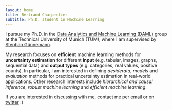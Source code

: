```yaml
---
layout: home
title: Bertrand Charpentier
subtitle: Ph.D. student in Machine Learning
---
```


I pursue my Ph.D. in the [Data Analytics and Machine Learning (DAML)](https://www.in.tum.de/daml/startseite/) group at the Technical University of Munich (TUM), where I am supervised by [Stephan Günnemann](https://www.in.tum.de/daml/team/guennemann/).

My research focuses on **efficient** machine learning methods for **uncertainty estimation** for different **input** (e.g. tabular, images, graphs, sequential data) and **output types** (e.g. categories, real values, positive counts). In particular, I am interested in defining *desiderata*, *models* and *evaluation* methods for practical uncertainty estimation in real-world applications. Other research interests include *hierarchical and causal inference*, *robust machine learning* and *efficient machine learning*.

If you are interested in discussing with me, contact me per [email](bertrand.henri.charpentier@gmail.com) or on [twitter](https://twitter.com/Bertrand_Charp) :)
